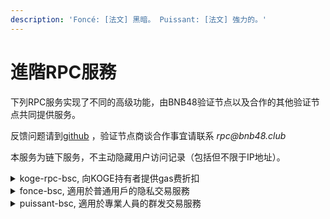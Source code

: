 ```yaml
---
description: 'Foncé: [法文] 黑暗。 Puissant: [法文] 強力的。'
---
```


# 進階RPC服務

下列RPC服务实现了不同的高级功能，由BNB48验证节点以及合作的其他验证节点共同提供服务。

反馈问题请到[github](https://github.com/BNB48Club/enhanced\_rpc) ，验证节点商谈合作事宜请联系 _rpc@bnb48.club_

本服务为链下服务，不主动隐藏用户访问记录（包括但不限于IP地址）。

<details>

<summary>koge-rpc-bsc, 向KOGE持有者提供gas费折扣</summary>

持有 [$KOGE](https://bscscan.com/token/0xe6df05ce8c8301223373cf5b969afcb1498c5528) 即享GAS费折扣 ！

满足以下条件：&#x20;

1. 发起交易的钱包地址持有至少1 KOGE余额(包括DAO合約質押部分以及[48er-nft.md](../../../../dao/governance/voting/48er-nft.md "mention"))。
2. 使用 RPC地址 [https://koge-rpc-bsc.bnb48.club](https://t.co/5859ob3MhI)&#x20;

即可以最低1gwei的优惠价格发送BSC交易！

请注意最低1gwei的gasPrice是有条件的，所發送的交易gasLimit越多，要求持有KOGE数量越多。

KOGE持倉計算包括：

1. 錢包中持有的KOGE
2. 質押在[Broken link](broken-reference "mention")的KOGE
3. 每持有一個48er NFT視爲持有100萬KOGE

```
KOGE      可享1gwei的gasLimit上限
<1        0
1~10      240000
100       480000
1000      960000
10000     1920000
...
//持有量每增加10倍，gasLimit翻倍
```

當您發送的交易超過您可以享受的優惠幅度，可以選擇提高gasPrice，或者持倉更多的KOGE。RPC服务会在报错信息中給出所能接受最低的gasPrice，通常參考重新设置后再发送交易即可。

由於並非所有的验证节点都接收低于5gwei的交易（BNB48及合作伙伴支持），所以较低gas的交易打包可能会稍慢，这是正常现象。

</details>

<details>

<summary>fonce-bsc, 適用於普通用戶的隐私交易服務</summary>

`https://fonce-bsc.bnb48.club`

所有通過此服務提交的tx僅會被BNB48及合作驗證節點打包，且被打包前不會對外廣播。

#### 優點:&#x20;

1. 由於交易不會被廣播，因此也不會被搶跑(三明治攻擊).
2. 完全兼容標準RPC協議，不需要編寫程序調用，直接填寫到錢包RPC URL即可使用。

#### 缺點:&#x20;

1. 需要等待BNB48与合作驗證節點打包出塊，確認速度會略慢。
2. 有最低gasprice要求，[#cha-xun-zui-di-gasprice-yao-qiu](api-reference.md#cha-xun-zui-di-gasprice-yao-qiu "mention")

</details>

<details>

<summary>puissant-bsc, 適用於專業人員的群发交易服務</summary>

`https://puissant-bsc.bnb48.club`

Puissant 服务可以一次接收一组tx，并在保持gasPrice優先排序的前提下，将一组tx按照原子操作打包。Puissant 天生是隐私服务。

必須通過程序調用，不適用於普通錢包。

接口規範參見

</details>
